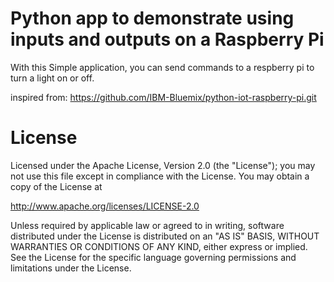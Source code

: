 Python app to demonstrate using inputs and outputs on a Raspberry Pi
================================================================================

With this Simple application, you can send commands to a respberry pi to turn a light on or off. 

inspired from: https://github.com/IBM-Bluemix/python-iot-raspberry-pi.git 



License
================================================================================

Licensed under the Apache License, Version 2.0 (the "License");
you may not use this file except in compliance with the License.
You may obtain a copy of the License at

<http://www.apache.org/licenses/LICENSE-2.0>

Unless required by applicable law or agreed to in writing, software
distributed under the License is distributed on an "AS IS" BASIS,
WITHOUT WARRANTIES OR CONDITIONS OF ANY KIND, either express or implied.
See the License for the specific language governing permissions and
limitations under the License.
